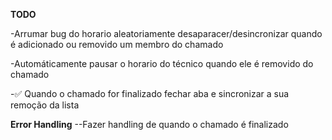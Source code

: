**TODO**

-Arrumar bug do horario aleatoriamente desaparacer/desincronizar quando é adicionado ou removido um membro do chamado

-Automáticamente pausar o horario do técnico quando ele é removido do chamado

-✅ Quando o chamado for finalizado fechar aba e sincronizar a sua remoção da lista 

__Error Handling__
--Fazer handling de quando o chamado é finalizado